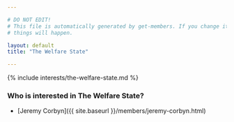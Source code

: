 ```yaml
---

# DO NOT EDIT!
# This file is automatically generated by get-members. If you change it, bad
# things will happen.

layout: default
title: "The Welfare State"

---
```


{% include interests/the-welfare-state.md %}

### Who is interested in The Welfare State?


* [Jeremy Corbyn]({{ site.baseurl }}/members/jeremy-corbyn.html)
